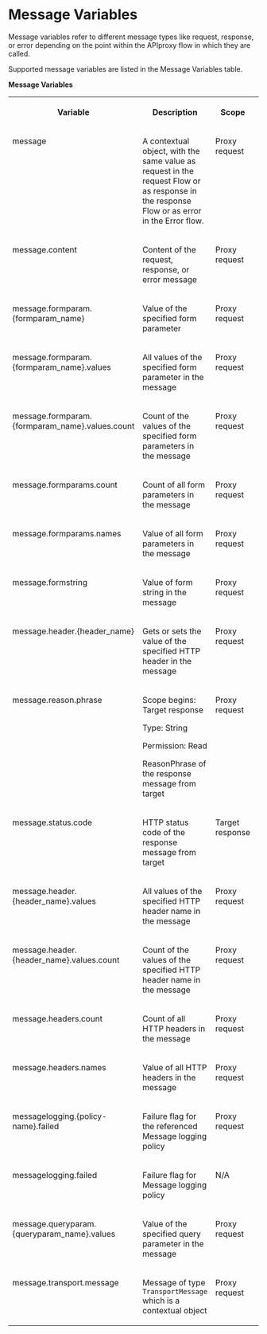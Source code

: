<!-- loioaaf8bae37d28424cbbf789129e4b750a -->

# Message Variables

Message variables refer to different message types like request, response, or error depending on the point within the APIproxy flow in which they are called.

Supported message variables are listed in the Message Variables table.

**Message Variables**


<table>
<tr>
<th valign="top">

Variable



</th>
<th valign="top">

Description



</th>
<th valign="top">

Scope



</th>
<th valign="top">

Type



</th>
<th valign="top">

Permission



</th>
</tr>
<tr>
<td valign="top">

message



</td>
<td valign="top">

A contextual object, with the same value as request in the request Flow or as response in the response Flow or as error in the Error flow.



</td>
<td valign="top">

Proxy request



</td>
<td valign="top">

Message



</td>
<td valign="top">

Read/Write



</td>
</tr>
<tr>
<td valign="top">

message.content



</td>
<td valign="top">

Content of the request, response, or error message



</td>
<td valign="top">

Proxy request



</td>
<td valign="top">

String



</td>
<td valign="top">

Read/Write



</td>
</tr>
<tr>
<td valign="top">

message.formparam.\{formparam\_name\}



</td>
<td valign="top">

Value of the specified form parameter



</td>
<td valign="top">

Proxy request



</td>
<td valign="top">

String



</td>
<td valign="top">

Read/Write



</td>
</tr>
<tr>
<td valign="top">

message.formparam.\{formparam\_name\}.values



</td>
<td valign="top">

All values of the specified form parameter in the message



</td>
<td valign="top">

Proxy request



</td>
<td valign="top">

Collection



</td>
<td valign="top">

Read



</td>
</tr>
<tr>
<td valign="top">

message.formparam.\{formparam\_name\}.values.count



</td>
<td valign="top">

Count of the values of the specified form parameters in the message



</td>
<td valign="top">

Proxy request



</td>
<td valign="top">

Integer



</td>
<td valign="top">

Read



</td>
</tr>
<tr>
<td valign="top">

message.formparams.count



</td>
<td valign="top">

Count of all form parameters in the message



</td>
<td valign="top">

Proxy request



</td>
<td valign="top">

Integer



</td>
<td valign="top">

Read



</td>
</tr>
<tr>
<td valign="top">

message.formparams.names



</td>
<td valign="top">

Value of all form parameters in the message



</td>
<td valign="top">

Proxy request



</td>
<td valign="top">

Collection



</td>
<td valign="top">

Read



</td>
</tr>
<tr>
<td valign="top">

message.formstring



</td>
<td valign="top">

Value of form string in the message



</td>
<td valign="top">

Proxy request



</td>
<td valign="top">

String



</td>
<td valign="top">

Read



</td>
</tr>
<tr>
<td valign="top">

message.header.\{header\_name\}



</td>
<td valign="top">

Gets or sets the value of the specified HTTP header in the message



</td>
<td valign="top">

Proxy request



</td>
<td valign="top">

String



</td>
<td valign="top">

Read/Write



</td>
</tr>
<tr>
<td valign="top">

message.reason.phrase



</td>
<td valign="top">

Scope begins: Target response

Type: String

Permission: Read

ReasonPhrase of the response message from target



</td>
<td valign="top">

Proxy request



</td>
<td valign="top">

String



</td>
<td valign="top">

Read



</td>
</tr>
<tr>
<td valign="top">

message.status.code



</td>
<td valign="top">

HTTP status code of the response message from target



</td>
<td valign="top">

Target response



</td>
<td valign="top">

Integer



</td>
<td valign="top">

Read



</td>
</tr>
<tr>
<td valign="top">

message.header.\{header\_name\}.values



</td>
<td valign="top">

All values of the specified HTTP header name in the message



</td>
<td valign="top">

Proxy request



</td>
<td valign="top">

Collection



</td>
<td valign="top">

Read



</td>
</tr>
<tr>
<td valign="top">

message.header.\{header\_name\}.values.count



</td>
<td valign="top">

Count of the values of the specified HTTP header name in the message



</td>
<td valign="top">

Proxy request



</td>
<td valign="top">

Integer



</td>
<td valign="top">

Read



</td>
</tr>
<tr>
<td valign="top">

message.headers.count



</td>
<td valign="top">

Count of all HTTP headers in the message



</td>
<td valign="top">

Proxy request



</td>
<td valign="top">

Integer



</td>
<td valign="top">

Read



</td>
</tr>
<tr>
<td valign="top">

message.headers.names



</td>
<td valign="top">

Value of all HTTP headers in the message



</td>
<td valign="top">

Proxy request



</td>
<td valign="top">

Collection



</td>
<td valign="top">

Read



</td>
</tr>
<tr>
<td valign="top">

messagelogging.\{policy-name\}.failed



</td>
<td valign="top">

Failure flag for the referenced Message logging policy



</td>
<td valign="top">

Proxy request



</td>
<td valign="top">

Boolean



</td>
<td valign="top">

Read



</td>
</tr>
<tr>
<td valign="top">

messagelogging.failed



</td>
<td valign="top">

Failure flag for Message logging policy



</td>
<td valign="top">

N/A



</td>
<td valign="top">

N/A



</td>
<td valign="top">

N/A



</td>
</tr>
<tr>
<td valign="top">

message.queryparam.\{queryparam\_name\}.values



</td>
<td valign="top">

Value of the specified query parameter in the message



</td>
<td valign="top">

Proxy request



</td>
<td valign="top">

Integer



</td>
<td valign="top">

Read



</td>
</tr>
<tr>
<td valign="top">

message.transport.message



</td>
<td valign="top">

Message of type `TransportMessage` which is a contextual object



</td>
<td valign="top">

Proxy request



</td>
<td valign="top">

TransportMessage



</td>
<td valign="top">

Read



</td>
</tr>
</table>

